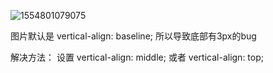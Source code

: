 ![1554801079075](C:\Users\Zoe\AppData\Roaming\Typora\typora-user-images\1554801079075.png)

图片默认是 vertical-align: baseline;  所以导致底部有3px的bug

解决方法： 设置 vertical-align: middle;  或者 vertical-align: top;